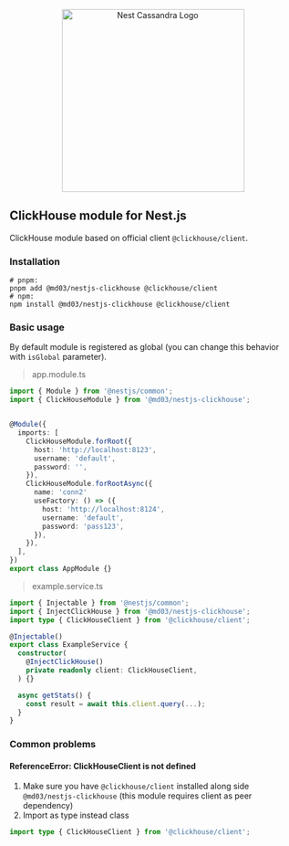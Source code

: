 <p align="center">
  <img src="https://github.com/michaldziuba03/nestjs-modules/assets/43048524/3681cb86-1e28-465a-8379-c8ae8161998b" width="320" alt="Nest Cassandra Logo" />
</p>

## ClickHouse module for Nest.js
ClickHouse module based on official client `@clickhouse/client`.

### Installation
```shell
# pnpm:
pnpm add @md03/nestjs-clickhouse @clickhouse/client
# npm:
npm install @md03/nestjs-clickhouse @clickhouse/client
```

### Basic usage
By default module is registered as global (you can change this behavior with `isGlobal` parameter).
> app.module.ts
```ts
import { Module } from '@nestjs/common';
import { ClickHouseModule } from '@md03/nestjs-clickhouse';


@Module({
  imports: [
    ClickHouseModule.forRoot({
      host: 'http://localhost:8123',
      username: 'default',
      password: '',
    }),
    ClickHouseModule.forRootAsync({
      name: 'conn2'
      useFactory: () => ({
        host: 'http://localhost:8124',
        username: 'default',
        password: 'pass123',
      }),
    }),
  ],
})
export class AppModule {}
```

> example.service.ts
```ts
import { Injectable } from '@nestjs/common';
import { InjectClickHouse } from '@md03/nestjs-clickhouse';
import type { ClickHouseClient } from '@clickhouse/client';

@Injectable()
export class ExampleService {
  constructor(
    @InjectClickHouse()
    private readonly client: ClickHouseClient,
  ) {}

  async getStats() {
    const result = await this.client.query(...);
  }
}

```

### Common problems
#### ReferenceError: ClickHouseClient is not defined
1. Make sure you have `@clickhouse/client` installed along side `@md03/nestjs-clickhouse` (this module requires client as peer dependency)
2. Import as type instead class
```ts
import type { ClickHouseClient } from '@clickhouse/client';
```
